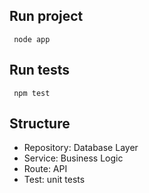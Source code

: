 ## Run project
<code> node app </code>

## Run tests
<code> npm test </code>

## Structure
-   Repository: Database Layer
-   Service: Business Logic
-   Route: API
-   Test: unit tests

